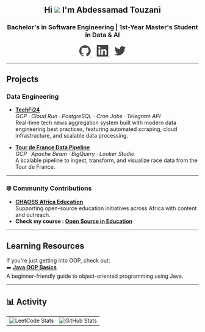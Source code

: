 <h2 align="center">Hi <img src="https://user-images.githubusercontent.com/18350557/176309783-0785949b-9127-417c-8b55-ab5a4333674e.gif" width="30"/> I'm Abdessamad Touzani</h2>

<h3 align="center">Bachelor's in Software Engineering | 1st-Year Master's Student in Data & AI</h3>

<p align="center">
  <a href="https://github.com/AbdessamadTzn" target="_blank">
    <img src="https://raw.githubusercontent.com/joelparkerhenderson/joelparkerhenderson/main/assets/images/icons/nucleo-social-icons/svg/logo/github.svg" width="30" alt="GitHub">
  </a>&nbsp;&nbsp;
  <a href="https://linkedin.com/in/abdessamadtouzani" target="_blank">
    <img src="https://raw.githubusercontent.com/joelparkerhenderson/joelparkerhenderson/main/assets/images/icons/nucleo-social-icons/svg/logo/linkedin.svg" width="30" alt="LinkedIn">
  </a>&nbsp;&nbsp;
  <a href="https://twitter.com/abdes__" target="_blank">
    <img src="https://raw.githubusercontent.com/joelparkerhenderson/joelparkerhenderson/main/assets/images/icons/nucleo-social-icons/svg/logo/twitter.svg" width="30" alt="Twitter">
  </a>
</p>

---

##  Projects 

###  Data Engineering

- **[TechFi24](https://techfi24.onrender.com)**  
    <em>GCP · Cloud Run · PostgreSQL · Cron Jobs · Telegram API</em>  
    Real-time tech news aggregation system built with modern data engineering best practices, featuring automated scraping, cloud infrastructure, and scalable data processing.

- **[Tour de France Data Pipeline](https://github.com/AbdessamadTzn/tdf-bigdata)**  
  <em>GCP · Apache Beam · BigQuery · Looker Studio</em>  
  A scalable pipeline to ingest, transform, and visualize race data from the Tour de France.

---

### 🌐 Community Contributions

- **[CHAOSS Africa Education](https://github.com/chaoss/education/)**  
  Supporting open-source education initiatives across Africa with content and outreach.
- **Check my course : [Open Source in Education](https://zoom.us/rec/share/wMCxwBEwhhsl0Skk0QRN7SKh5QbPrAX5NMQB5UtPpRaZpQ7OnCUCLRA_GzxJApN5.vAQXWeaopdHG5Tdr?startTime=1749905327000)**

---

## Learning Resources

If you're just getting into OOP, check out:  
➡️ **[Java OOP Basics](https://github.com/AbdessamadTzn/Java-OOP-basics)**  
A beginner-friendly guide to object-oriented programming using Java.

---

## 📊 Activity

<table>
  <tr>
    <td>
      <img src="https://leetcode-badge-sage.vercel.app/badge/abdessamadtouzani?theme=dark" alt="LeetCode Stats"/>
    </td>
    <td align="center">
      <img width="70%" src="http://github-profile-summary-cards.vercel.app/api/cards/profile-details?username=AbdessamadTzn&theme=algolia" alt="GitHub Stats"/>
    </td>
  </tr>
</table>
